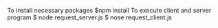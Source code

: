 To install necessary packages 
	$npm install 
To execute client and server program
	$ node request_server.js
	$ nose request_client.js
